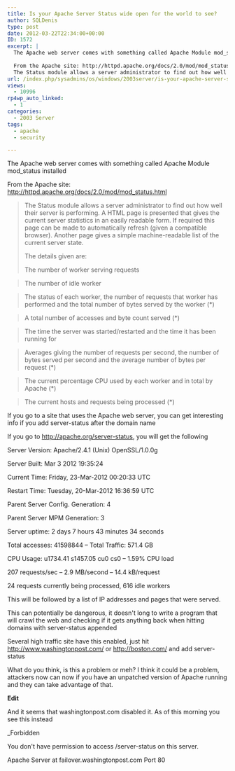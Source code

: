 ```yaml
---
title: Is your Apache Server Status wide open for the world to see?
author: SQLDenis
type: post
date: 2012-03-22T22:34:00+00:00
ID: 1572
excerpt: |
  The Apache web server comes with something called Apache Module mod_status installed
  
  From the Apache site: http://httpd.apache.org/docs/2.0/mod/mod_status.html
  The Status module allows a server administrator to find out how well their server is perf&hellip;
url: /index.php/sysadmins/os/windows/2003server/is-your-apache-server-status/
views:
  - 10996
rp4wp_auto_linked:
  - 1
categories:
  - 2003 Server
tags:
  - apache
  - security

---
```

The Apache web server comes with something called Apache Module mod_status installed

From the Apache site: http://httpd.apache.org/docs/2.0/mod/mod_status.html

> The Status module allows a server administrator to find out how well their server is performing. A HTML page is presented that gives the current server statistics in an easily readable form. If required this page can be made to automatically refresh (given a compatible browser). Another page gives a simple machine-readable list of the current server state.
> 
> The details given are:
> 
> The number of worker serving requests
  
> The number of idle worker
  
> The status of each worker, the number of requests that worker has performed and the total number of bytes served by the worker (*)
  
> A total number of accesses and byte count served (*)
  
> The time the server was started/restarted and the time it has been running for
  
> Averages giving the number of requests per second, the number of bytes served per second and the average number of bytes per request (*)
  
> The current percentage CPU used by each worker and in total by Apache (*)
  
> The current hosts and requests being processed (*)

If you go to a site that uses the Apache web server, you can get interesting info if you add server-status after the domain name

If you go to http://apache.org/server-status, you will get the following

Server Version: Apache/2.4.1 (Unix) OpenSSL/1.0.0g
  
Server Built: Mar 3 2012 19:35:24
  
Current Time: Friday, 23-Mar-2012 00:20:33 UTC
  
Restart Time: Tuesday, 20-Mar-2012 16:36:59 UTC
  
Parent Server Config. Generation: 4
  
Parent Server MPM Generation: 3
  
Server uptime: 2 days 7 hours 43 minutes 34 seconds
  
Total accesses: 41598844 – Total Traffic: 571.4 GB
  
CPU Usage: u1734.41 s1457.05 cu0 cs0 – 1.59% CPU load
  
207 requests/sec – 2.9 MB/second – 14.4 kB/request
  
24 requests currently being processed, 616 idle workers

This will be followed by a list of IP addresses and pages that were served.

This can potentially be dangerous, it doesn't long to write a program that will crawl the web and checking if it gets anything back when hitting domains with server-status appended

Several high traffic site have this enabled, just hit http://www.washingtonpost.com/ or http://boston.com/ and add server-status

What do you think, is this a problem or meh? I think it could be a problem, attackers now can now if you have an unpatched version of Apache running and they can take advantage of that.

**Edit**
  
And it seems that washingtonpost.com disabled it. As of this morning you see this instead

_Forbidden</p> 

You don't have permission to access /server-status on this server.

Apache Server at failover.washingtonpost.com Port 80</em>